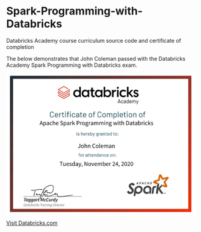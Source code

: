 # Spark-Programming-with-Databricks
Databricks Academy course curriculum source code and certificate of completion

The below demonstrates that John Coleman passed with the Databricks Academy Spark Programming with Databricks exam.

![Certificate Image](https://github.com/WakeSurfin1/Spark-Programming-with-Databricks/raw/main/DbxAcademy_certificate.jpg)

[Visit Databricks.com](https://www.databricks.com/)
